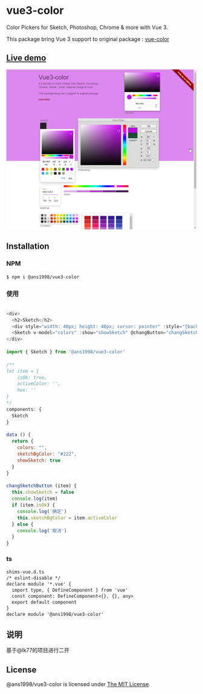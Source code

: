 # vue3-color


Color Pickers for Sketch, Photoshop, Chrome & more with Vue 3.

This package bring Vue 3 support to original package : [vue-color](https://www.npmjs.com/package/vue-color)

## [Live demo](https://Ans1998.github.io/vue3-color/)

![intro](./src/assets/xP9JaBaPBJ.gif)

## Installation

### NPM
```bash
$ npm i @ans1998/vue3-color
```

### 使用
``` js

<div>
  <h2>Sketch</h2>
  <div style="width: 40px; height: 40px; cursor: pointer" :style="{backgroundColor: sketchBgColor}" @click="changSketch"></div>
  <Sketch v-model="colors" :show="showSketch" @changButton="changSketchButton"></Sketch>
</div>

import { Sketch } from '@ans1998/vue3-color'

/** 
let item = {
    isOk: true,
    activeColor: '',
    hex: ''
}
*/
components: {
  Sketch
}

data () {
  return {
    colors: "",
    sketchBgColor: "#222",
    showSketch: true
  }
}

changSketchButton (item) {
  this.showSketch = false
  console.log(item)
  if (item.isOk) {
    console.log('确定')
    this.sketchBgColor = item.activeColor
  } else {
    console.log('取消')
  }
}
```

### ts
```
shims-vue.d.ts
/* eslint-disable */
declare module '*.vue' {
  import type, { DefineComponent } from 'vue'
  const component: DefineComponent<{}, {}, any>
  export default component
}
declare module '@ans1998/vue3-color'
```

## 说明
基于@lk77的项目进行二开

## License

@ans1998/vue3-color is licensed under [The MIT License](LICENSE).
